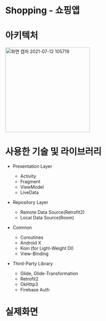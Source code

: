 # Shopping - 쇼핑앱

# 아키텍처

 <img width="266" alt="화면 캡처 2021-07-12 105719" src="https://user-images.githubusercontent.com/38930501/125222021-2aa89e00-e304-11eb-9352-a4144083fd1a.png">

# 사용한 기술 및 라이브러리
* Presentation Layer
  - Activity
  - Fragment
  - ViewModel
  - LiveData

* Repository Layer
  - Remote Data Source(Retrofit2)
  - Local Data Source(Room)

* Common
  - Coroutines
  - Android X
  - Koin (for Light-Weight DI)
  - View-Binding

* Third-Party Library
  - Glide, Glide-Transformation
  - Retrofit2
  - OkHttp3
  - Firebase Auth

# 실제화면
